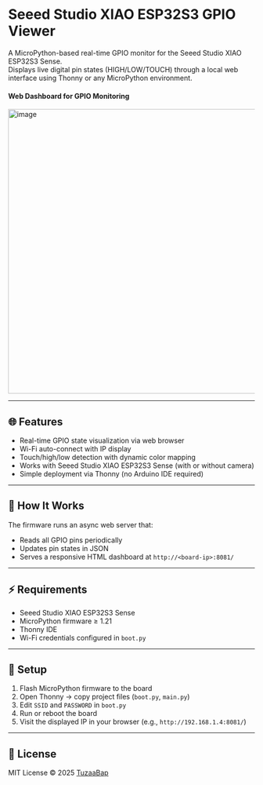# Seeed Studio XIAO ESP32S3 GPIO Viewer

A MicroPython-based real-time GPIO monitor for the Seeed Studio XIAO ESP32S3 Sense.  
Displays live digital pin states (HIGH/LOW/TOUCH) through a local web interface using Thonny or any MicroPython environment.

#### Web Dashboard for GPIO Monitoring
<img width="521" height="580" alt="image" src="https://github.com/user-attachments/assets/ab3c4cbf-1f7d-4cfb-9fac-4953bc836b36" />


---

## 🌐 Features
- Real-time GPIO state visualization via web browser
- Wi-Fi auto-connect with IP display
- Touch/high/low detection with dynamic color mapping
- Works with Seeed Studio XIAO ESP32S3 Sense (with or without camera)
- Simple deployment via Thonny (no Arduino IDE required)

---

## 🧠 How It Works
The firmware runs an async web server that:
- Reads all GPIO pins periodically
- Updates pin states in JSON
- Serves a responsive HTML dashboard at `http://<board-ip>:8081/`

---

## ⚡ Requirements
- Seeed Studio XIAO ESP32S3 Sense  
- MicroPython firmware ≥ 1.21  
- Thonny IDE  
- Wi-Fi credentials configured in `boot.py`

---

## 🚀 Setup
1. Flash MicroPython firmware to the board  
2. Open Thonny → copy project files (`boot.py`, `main.py`)  
3. Edit `SSID` and `PASSWORD` in `boot.py`  
4. Run or reboot the board  
5. Visit the displayed IP in your browser (e.g., `http://192.168.1.4:8081/`)

---

## 📄 License
MIT License © 2025 [TuzaaBap](https://github.com/TuzaaBap)
